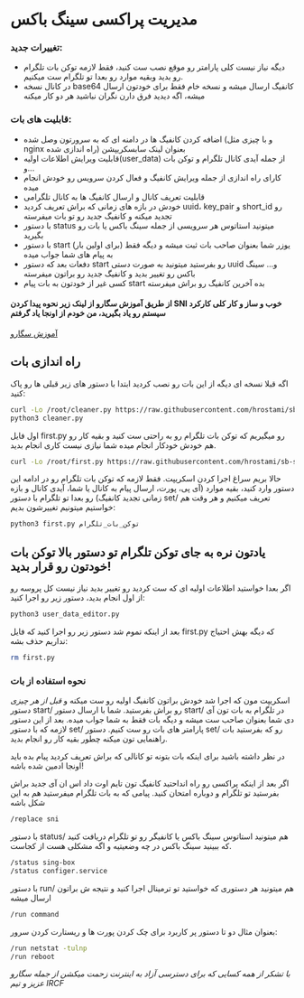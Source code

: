 # مدیریت پراکسی سینگ باکس
### تغییرات جدید: 
- دیگه نیاز نیست کلی پارامتر رو موقع نصب ست کنید، فقط لازمه توکن بات تلگرام رو بدید وبقیه موارد رو بعدا تو تلگرام ست میکنیم.
- در کانال نسخه base64 کانفیگ ارسال میشه و نسخه خام فقط برای خودتون ارسال میشه، اگه دیدید فرق دارن نگران نباشید هر دو کار میکنه

### قابلیت های بات:
- اضافه کردن کانفیگ ها در دامنه ای که به سرورتون وصل شده (و با چیزی مثل nginx راه اندازی شده) بعنوان لینک سابسکریپشن
- قابلیت ویرایش اطلاعات اولیه(user_data) از جمله آیدی کانال تلگرام و توکن بات و...
- کارای راه اندازی از جمله ویرایش کانفیگ و فعال کردن سرویس رو خودش انجام میده
- قابلیت تعریف کانال و ارسال کانفیگ ها به کانال تلگرامی
- خودش در بازه های زمانی که براش تعریف کردید uuid، key_pair و short_id رو تجدید میکنه و کانفیگ جدید رو تو بات میفرسته
- با دستور status میتونید استاتوس هر سرویسی از جمله سینگ باکس یا بات رو بگیرید
- با دستور start (برای اولین بار) یوزر شما بعنوان صاحب بات ثبت میشه و دیگه فقط به پیام های شما جواب میده
- دفعات بعد که دستور start رو بفرستید میتونید به صورت دستی uuid و... سینگ باکس رو تغییر بدید و کانفیگ جدید رو براتون میفرسته 
- کسی غیر از خودتون به بات پیام start بده آخرین کانفیگ رو براش میفرسته

 

#### از طریق آموزش سگارو از لینک زیر نحوه پیدا کردن SNI خوب و ساز و کار کلی کارکرد سیستم رو یاد بگیرید، من خودم از اونجا یاد گرفتم

[آموزش سگارو](https://telegra.ph/How-run-Reality-protocol-with-Xray-or-Sing-box-Core-with-iSegaro-04-18)

## راه اندازی بات
اگه قبلا نسخه ای دیگه از این بات رو نصب کردید ابتدا با دستور های زیر قبلی ها رو پاک کنید:
```bash
curl -Lo /root/cleaner.py https://raw.githubusercontent.com/hrostami/sb-server-configer/master/cleaner.py
python3 cleaner.py
```
اول فایل first.py رو میگیریم که توکن بات تلگرام رو به راحتی ست کنید و بقیه کار رو هم خودش خودکار انجام میده شما نیازی نیست کاری انجام بدید.
```bash
curl -Lo /root/first.py https://raw.githubusercontent.com/hrostami/sb-server-configer/master/first.py
```
حالا بریم سراغ اجرا کردن اسکریپت. فقط لازمه که توکن بات تلگرام رو در ادامه این دستور وارد کنید، بقیه موارد (آی پی، پورت، ارسال پیام به کانال یا شما، آیدی کانال و بازه زمانی تجدید کانفیگ) رو بعدا تو تلگرام با دستور set/ تعریف میکنیم و هر وقت هم خواستیم میتونیم تغییرشون بدیم:
```bash
python3 first.py توکن_بات_تلگرام
```
## یادتون نره به جای توکن تلگرام تو دستور بالا توکن بات خودتون رو قرار بدید!
اگر بعدا خواستید اطلاعات اولیه ای که ست کردید رو تغییر بدید نیاز نیست کل پروسه رو از اول انجام بدید، دستور زیر رو اجرا کنید:
```bash
python3 user_data_editor.py
```
بعد از اینکه تموم شد دستور زیر رو اجرا کنید که فایل first.py که دیگه بهش احتیاج نداریم حذف بشه:
```bash
rm first.py
```
### نحوه استفاده از بات
اسکریپت مون که اجرا شد خودش براتون کانفیگ اولیه رو ست میکنه و *قبل از هر چیزی* دستور start/ رو براش بفرستید. شما با ارسال دستور start/ در تلگرام به بات تون آی دی شما بعنوان صاحب ست میشه و دیگه بات فقط به شما جواب میده. بعد از این دستور لازمه که با دستور set/ پارامتر های بات رو ست کنیم. دستور set/ رو که بفرستید بات راهنمایی تون میکنه چطور بقیه کار رو انجام بدید.

در نظر داشته باشید برای اینکه بات بتونه تو کانالی که براش تعریف کردید پیام بده باید اونجا ادمین شده باشه!

اگر بعد از اینکه پراکسی رو راه انداحتید کانفیگ تون تایم اوت داد اس ان آی  جدید براش بفرستید تو تلگرام و دوباره امتحان کنید. پیامی که به بات تلگرام میفرستید هم به این شکل باشه
```bash
/replace sni
```
با دستور status/ هم میتونید استاتوس سینگ باکس یا کانفیگر رو تو تلگرام دریافت کنید که ببینید سینگ باکس در چه وضعیتیه و اگه مشکلی هست از کجاست.
```bash
/status sing-box
/status configer.service
```
با دستور run/ هم میتونید هر دستوری که خواستید تو ترمینال اجرا کنید و نتیجه ش براتون ارسال میشه
```bash
/run command
```
بعنوان مثال دو تا دستور پر کاربرد برای چک کردن پورت ها و ریستارت کردن سرور:
```bash
/run netstat -tulnp
/run reboot
```


*با تشکر از همه کسایی که برای دسترسی آزاد به اینترنت زحمت میکشن از جمله سگارو عزیز و تیم IRCF*
